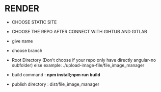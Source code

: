 # RENDER

- CHOOSE STATIC SITE

- CHOOSE THE REPO AFTER CONNECT WITH GIHTUB AND GITLAB

- give name

- choose branch

- Root Directory (Don't choose if your repo only have directly angular-no subfolder) else example: ./upload-image-file/file_image_manager

- build command : **npm install;npm run build**

- publish directory : dist/file_image_manager
